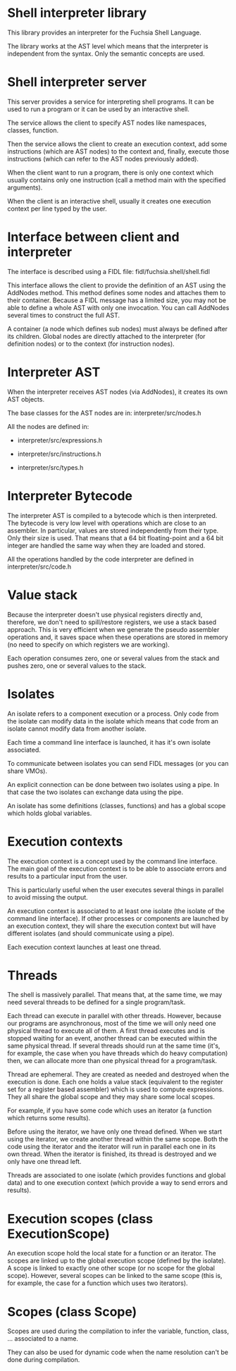 # Shell interpreter library

This library provides an interpreter for the Fuchsia Shell Language.

The library works at the AST level which means that the interpreter is independent from the syntax.
Only the semantic concepts are used.

# Shell interpreter server

This server provides a service for interpreting shell programs. It can be used to run a program or
it can be used by an interactive shell.

The service allows the client to specify AST nodes like namespaces, classes, function.

Then the service allows the client to create an execution context, add some instructions (which are
AST nodes) to the context and, finally, execute those instructions (which can refer to the AST
nodes previously added).

When the client want to run a program, there is only one context which usually contains only one
instruction (call a method main with the specified arguments).

When the client is an interactive shell, usually it creates one execution context per line typed by
the user.

# Interface between client and interpreter

The interface is described using a FIDL file: fidl/fuchsia.shell/shell.fidl

This interface allows the client to provide the definition of an AST using the AddNodes method.
This method defines some nodes and attaches them to their container. Because a FIDL message has a
limited size, you may not be able to define a whole AST with only one invocation. You can call
AddNodes several times to construct the full AST.

A container (a node which defines sub nodes) must always be defined after its children. Global
nodes are directly attached to the interpreter (for definition nodes) or to the context (for
instruction nodes).

# Interpreter AST

When the interpreter receives AST nodes (via AddNodes), it creates its own AST objects.

The base classes for the AST nodes are in: interpreter/src/nodes.h

All the nodes are defined in:

*   interpreter/src/expressions.h

*   interpreter/src/instructions.h

*   interpreter/src/types.h

# Interpreter Bytecode

The interpreter AST is compiled to a bytecode which is then interpreted. The bytecode is very low
level with operations which are close to an assembler. In particular, values are stored
independently from their type. Only their size is used. That means that a 64 bit floating-point and
a 64 bit integer are handled the same way when they are loaded and stored.

All the operations handled by the code interpreter are defined in interpreter/src/code.h

# Value stack

Because the interpreter doesn't use physical registers directly and, therefore, we don't need to
spill/restore registers, we use a stack based approach. This is very efficient when we generate the
pseudo assembler operations and, it saves space when these operations are stored in memory (no
need to specify on which registers we are working).

Each operation consumes zero, one or several values from the stack and pushes zero, one or several
values to the stack.

# Isolates

An isolate refers to a component execution or a process. Only code from the isolate can modify
data in the isolate which means that code from an isolate cannot modify data from another isolate.

Each time a command line interface is launched, it has it's own isolate associated.

To communicate between isolates you can send FIDL messages (or you can share VMOs).

An explicit connection can be done between two isolates using a pipe. In that case the two isolates
can exchange data using the pipe.

An isolate has some definitions (classes, functions) and has a global scope which holds global
variables.

# Execution contexts

The execution context is a concept used by the command line interface. The main goal of the
execution context is to be able to associate errors and results to a particular input from the
user.

This is particularly useful when the user executes several things in parallel to avoid missing the
output.

An execution context is associated to at least one isolate (the isolate of the command line
interface). If other processes or components are launched by an execution context, they will share
the execution context but will have different isolates (and should communicate using a pipe).

Each execution context launches at least one thread.

# Threads

The shell is massively parallel. That means that, at the same time, we may need several threads to
be defined for a single program/task.

Each thread can execute in parallel with other threads. However, because our programs are
asynchronous, most of the time we will only need one physical thread to execute all of them. A
first thread executes and is stopped waiting for an event, another thread can be executed within
the same physical thread. If several threads should run at the same time (it's, for example, the
case when you have threads which do heavy computation) then, we can allocate more than one physical
thread for a program/task.

Thread are ephemeral. They are created as needed and destroyed when the execution is done. Each one
holds a value stack (equivalent to the register set for a register based assembler) which is used
to compute expressions. They all share the global scope and they may share some local scopes.

For example, if you have some code which uses an iterator (a function which returns some results).

Before using the iterator, we have only one thread defined. When we start using the iterator, we
create another thread within the same scope. Both the code using the iterator and the iterator will
run in parallel each one in its own thread. When the iterator is finished, its thread is destroyed
and we only have one thread left.

Threads are associated to one isolate (which provides functions and global data) and to one
execution context (which provide a way to send errors and results).

# Execution scopes (class ExecutionScope)

An execution scope hold the local state for a function or an iterator. The scopes are linked up to
the global execution scope (defined by the isolate). A scope is linked to exactly one other scope
(or no scope for the global scope). However, several scopes can be linked to the same scope (this
is, for example, the case for a function which uses two iterators).

# Scopes (class Scope)

Scopes are used during the compilation to infer the variable, function, class, ... associated to a
name.

They can also be used for dynamic code when the name resolution can't be done during compilation.
